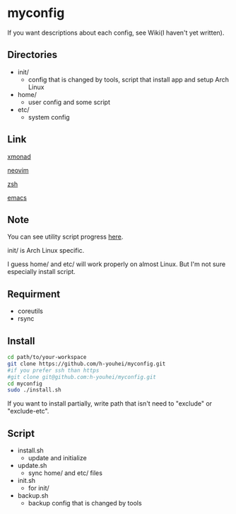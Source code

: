 # myconfig
If you want descriptions about each config, see Wiki(I haven't yet written).

## Directories
- init/
	- config that is changed by tools, script that install app and setup Arch Linux
- home/
	- user config and some script
- etc/
	- system config

## Link
[xmonad](https://github.com/h-youhei/myconfig/tree/master/home/.xmonad)

[neovim](https://github.com/h-youhei/myconfig/tree/master/home/.config/nvim)

[zsh](https://github.com/h-youhei/myconfig/tree/master/home/.config/zsh)

[emacs](https://github.com/h-youhei/myconfig/tree/master/home/.emacs.d)

## Note
You can see utility script progress [here](https://github.com/h-youhei/myconfig/issues/1).

init/ is Arch Linux specific.

I guess home/ and etc/ will work properly on almost Linux. But I'm not sure especially install script.

## Requirment
- coreutils
- rsync

## Install
```bash
cd path/to/your-workspace
git clone https://github.com/h-youhei/myconfig.git
#if you prefer ssh than https
#git clone git@github.com:h-youhei/myconfig.git
cd myconfig
sudo ./install.sh
```
If you want to install partially, write path that isn't need to "exclude" or "exclude-etc".

## Script
- install.sh
	- update and initialize
- update.sh
	- sync home/ and etc/ files
- init.sh
	- for init/
- backup.sh
	- backup config that is changed by tools
